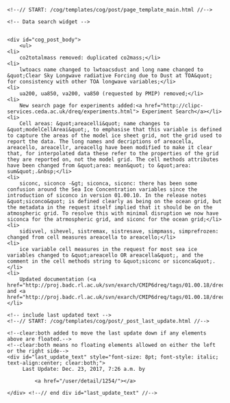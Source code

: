          

    <!--// START: /cog/templates/cog/post/page_template_main.html //-->
<!--// loading page body from page_template_main.html //-->




  	<!-- Data search widget -->
  	

    <div id="cog_post_body">
        <ul>
	<li>
		co2totalmass removed: duplicated co2mass;</li>
	<li>
		lwtoacs name changed to lwtoacsdust and long name changed to &quot;Clear Sky Longwave radiative Forcing due to Dust at TOA&quot; for consistency with other TOA longwave variables;</li>
	<li>
		ua200, ua850, va200, va850 (requested by PMIP) removed;</li>
	<li>
		New search page for experiments added:<a href="http://clipc-services.ceda.ac.uk/dreq/experiments.html"> Experiment Search</a></li>
	<li>
		Cell areas: &quot;areacelli&quot; name changes to &quot;modelCellAreai&quot;, to emphasise that this variable is defined to capture the areas of the model ice sheet grid, not the grid used to report the data. The long names and decriptions of areacella, areacello, areacellr, areacellg have been modified to make it clear that, for interpolated data these refer to the properties of the grid they are reported on, not the model grid. The cell methods attributes have been changed from &quot;area: mean&quot; to &quot;area: sum&quot;.&nbsp;</li>
	<li>
		siconc, siconco -&gt; siconca, siconc: there has been some confusion around the Sea Ice Concentration variables since the introduction of siconco in version 01.00.10. In the release notes &quot;siconco&quot; is defined clearly as being on the ocean grid, but the metadata in the request itself implied that it should be on the atmospheric grid. To resolve this with minimal disruption we now have siconca for the atrmospheric grid, and siconc for the ocean grid;</li>
	<li>
		sidivvel, sihevel, sistremax, sistresave, simpmass, simprefrozen: changed from cell measures areacella to areacello;</li>
	<li>
		ice variable cell measures in the request for most sea ice variables changed to &quot;areacello OR areacella&quot;, and the comment in the cell methods string to &quot;siconc or siconca&quot;.</li>
	<li>
		Updated documentation (<a href="http://proj.badc.rl.ac.uk/svn/exarch/CMIP6dreq/tags/01.00.18/dreqPy/docs/dreqPy.pdf">dreqPy.pdf</a> and <a href="http://proj.badc.rl.ac.uk/svn/exarch/CMIP6dreq/tags/01.00.18/dreqPy/docs/dreqML.pdf">dreqML.pdf</a>)</li>
</ul>
    </div> <!--// end div id=cog_post_body //-->

    <!-- include last updated text -->
    <!--// START: /cog/templates/cog/post/_post_last_update.html //-->

    <!--clear:both added to move the last update down if any elements above are floated.-->
    <!--clear:both means no floating elements allowed on either the left or the right side-->
	<div id="last_update_text" style="font-size: 8pt; font-style: italic; text-align:center; clear:both;">
	     Last Update: Dec. 23, 2017, 7:26 a.m. by
         
             <a href="/user/detail/1254/"></a>
         
	</div> <!--// end div id="last_update_text" //-->
